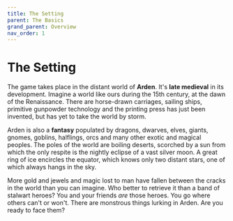 ```yaml
---
title: The Setting
parent: The Basics
grand_parent: Overview
nav_order: 1
---
```


# The Setting
The game takes place in the distant world of **Arden**. It's **late medieval** in its development. Imagine a world like ours during the 15th century, at the dawn of the Renaissance. There are horse-drawn carriages, sailing ships, primitive gunpowder technology and the printing press has just been invented, but has yet to take the world by storm.

Arden is also a **fantasy** populated by dragons, dwarves, elves, giants, gnomes, goblins, halflings, orcs and many other exotic and magical peoples. The poles of the world are boiling deserts, scorched by a sun from which the only respite is the nightly eclipse of a vast silver moon. A great ring of ice encircles the equator, which knows only two distant stars, one of which always hangs in the sky.

More gold and jewels and magic lost to man have fallen between the cracks in the world than you can imagine. Who better to retrieve it than a band of stalwart heroes? You and your friends *are* those heroes. You go where others can't or won't. There are monstrous things lurking in Arden. Are you ready to face them?
